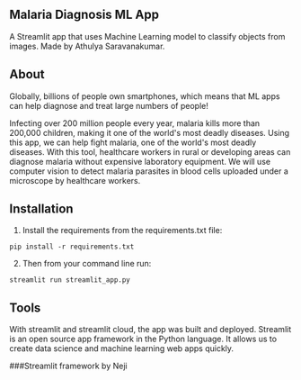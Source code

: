 ##  Malaria Diagnosis ML App
A Streamlit app that uses Machine Learning model to classify objects from images. Made by Athulya Saravanakumar. 

## About
Globally, billions of people own smartphones, which means that ML apps can help diagnose and treat large numbers of people!

Infecting over 200 million people every year, malaria kills more than 200,000 children, making it one of the world's most deadly diseases. Using this app, we can help fight malaria, one of the world's most deadly diseases. With this tool, healthcare workers in rural or developing areas can diagnose malaria without expensive laboratory equipment. We will use computer vision to detect malaria parasites in blood cells uploaded under a microscope by healthcare workers.

## Installation
1. Install the requirements from the requirements.txt file:
```
pip install -r requirements.txt
```
2. Then from your command line run:
```
streamlit run streamlit_app.py
```

## Tools
With streamlit and streamlit cloud, the app was built and deployed.
Streamlit is an open source app framework in the Python language. It allows us to create data science and machine learning web apps quickly. 

###Streamlit framework by Neji
